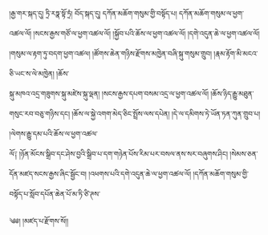 ﻿  
།རྒྱ་གར་སྐད་དུ། ཏྲི་རཏྣ་སྟོ་ཏྲཾ། བོད་སྐད་དུ། དཀོན་མཆོག་གསུམ་གྱི་བསྟོད་པ། དཀོན་མཆོག་གསུམ་ལ་ཕྱག་  
འཚལ་ལོ། །སངས་རྒྱས་གཙོ་ལ་ཕྱག་འཚལ་ལོ། །སྐྱོབ་པའི་ཆོས་ལ་ཕྱག་འཚལ་ལོ། །དགེ་འདུན་ཆེ་ལ་ཕྱག་འཚལ་ལོ། །གསུམ་ལ་རྟག་ཏུ་བདག་ཕྱག་འཚལ། །ཚོགས་ཆེན་གཉིས་རྫོགས་མཁྱེན་བཞི་སྐུ་གསུམ་གྲུབ། །རྣམ་རྟོག་མི་མངའ་ཅི་ཡང་ས་ལེ་མཁྱེན། །ཆོས་  
སྐུ་མཁའ་འདྲ་གཟུགས་སྐུ་མཛེས་སྐུ་ལྡན། །སངས་རྒྱས་དཔག་བསམ་འདྲ་ལ་ཕྱག་འཚལ་ལོ། །ཆོས་ཉིད་རྒྱུ་མཐུན་གསུང་རབ་བཅུ་གཉིས་དང། །ཆོས་ལ་སྐྱེ་འགག་མེད་ཅིང་སྤྲོས་ལས་དཔེན། །དེ་ལ་དམིགས་ཏེ་ཡོན་ཏན་ཀུན་གྲུབ་པ། །ལེགས་རྒྱུ་དམ་པའི་ཆོས་ལ་ཕྱག་འཚལ་  
ལོ༑ །ཉོན་མོངས་སྒྲིབ་དང་ཤེས་བྱའི་སྒྲིབ་པ་དག་གཉེན་པོས་རིམ་པར་བསལ་ནས་སར་བཞུགས་ཤིང། །སེམས་ཅན་དོན་མཛད་སངས་རྒྱས་ཞིང་སྦྱོང་བ། །འཕགས་པའི་དགེ་འདུན་ཆེ་ལ་ཕྱག་འཚལ་ལོ། །དཀོན་མཆོག་གསུམ་གྱི་བསྟོད་པ་སློབ་དཔོན་ཆེན་པོ་མ་ཏི་ཙི་ཊས་  
  
༄༅། །མཛད་པ་རྫོགས་སོ།།  
  
  
